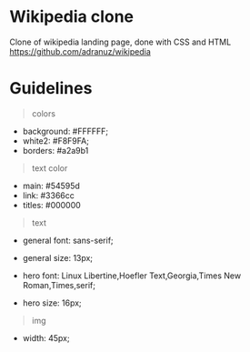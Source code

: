 # Wikipedia clone
Clone of wikipedia landing page, done with CSS and HTML
https://github.com/adranuz/wikipedia

# Guidelines
> colors
  - background: #FFFFFF;
  - white2: #F8F9FA;
  - borders: #a2a9b1
> text color
  - main: #54595d
  - link: #3366cc
  - titles: #000000
> text
  - general font: sans-serif;
  - general size: 13px;

  - hero font: Linux Libertine,Hoefler Text,Georgia,Times New Roman,Times,serif;
  - hero size: 16px;

> img
  - width: 45px;
